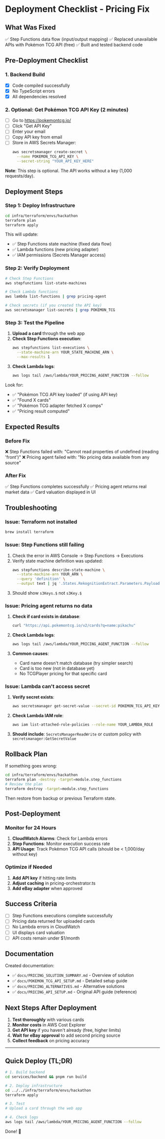 # Deployment Checklist - Pricing Fix

## What Was Fixed

✅ Step Functions data flow (input/output mapping)
✅ Replaced unavailable APIs with Pokémon TCG API (free)
✅ Built and tested backend code

## Pre-Deployment Checklist

### 1. Backend Build

- [x] Code compiled successfully
- [x] No TypeScript errors
- [x] All dependencies resolved

### 2. Optional: Get Pokémon TCG API Key (2 minutes)

- [ ] Go to https://pokemontcg.io/
- [ ] Click "Get API Key"
- [ ] Enter your email
- [ ] Copy API key from email
- [ ] Store in AWS Secrets Manager:
  ```bash
  aws secretsmanager create-secret \
    --name POKEMON_TCG_API_KEY \
    --secret-string "YOUR_API_KEY_HERE"
  ```

**Note**: This step is optional. The API works without a key (1,000 requests/day).

## Deployment Steps

### Step 1: Deploy Infrastructure

```bash
cd infra/terraform/envs/hackathon
terraform plan
terraform apply
```

This will update:

- ✅ Step Functions state machine (fixed data flow)
- ✅ Lambda functions (new pricing adapter)
- ✅ IAM permissions (Secrets Manager access)

### Step 2: Verify Deployment

```bash
# Check Step Functions
aws stepfunctions list-state-machines

# Check Lambda functions
aws lambda list-functions | grep pricing-agent

# Check secrets (if you created the API key)
aws secretsmanager list-secrets | grep POKEMON_TCG
```

### Step 3: Test the Pipeline

1. **Upload a card** through the web app
2. **Check Step Functions execution**:
   ```bash
   aws stepfunctions list-executions \
     --state-machine-arn YOUR_STATE_MACHINE_ARN \
     --max-results 1
   ```
3. **Check Lambda logs**:
   ```bash
   aws logs tail /aws/lambda/YOUR_PRICING_AGENT_FUNCTION --follow
   ```

Look for:

- ✅ "Pokémon TCG API key loaded" (if using API key)
- ✅ "Found X cards"
- ✅ "Pokémon TCG adapter fetched X comps"
- ✅ "Pricing result computed"

## Expected Results

### Before Fix

❌ Step Functions failed with: "Cannot read properties of undefined (reading 'front')"
❌ Pricing agent failed with: "No pricing data available from any source"

### After Fix

✅ Step Functions completes successfully
✅ Pricing agent returns real market data
✅ Card valuation displayed in UI

## Troubleshooting

### Issue: Terraform not installed

```bash
brew install terraform
```

### Issue: Step Functions still failing

1. Check the error in AWS Console → Step Functions → Executions
2. Verify state machine definition was updated:
   ```bash
   aws stepfunctions describe-state-machine \
     --state-machine-arn YOUR_ARN \
     --query 'definition' \
     --output text | jq '.States.RekognitionExtract.Parameters.Payload'
   ```
3. Should show `s3Keys.$` not `s3Key.$`

### Issue: Pricing agent returns no data

1. **Check if card exists in database**:

   ```bash
   curl "https://api.pokemontcg.io/v2/cards?q=name:pikachu"
   ```

2. **Check Lambda logs**:

   ```bash
   aws logs tail /aws/lambda/YOUR_PRICING_AGENT_FUNCTION --follow
   ```

3. **Common causes**:
   - Card name doesn't match database (try simpler search)
   - Card is too new (not in database yet)
   - No TCGPlayer pricing for that specific card

### Issue: Lambda can't access secret

1. **Verify secret exists**:

   ```bash
   aws secretsmanager get-secret-value --secret-id POKEMON_TCG_API_KEY
   ```

2. **Check Lambda IAM role**:

   ```bash
   aws iam list-attached-role-policies --role-name YOUR_LAMBDA_ROLE
   ```

3. **Should include**: `SecretsManagerReadWrite` or custom policy with `secretsmanager:GetSecretValue`

## Rollback Plan

If something goes wrong:

```bash
cd infra/terraform/envs/hackathon
terraform plan -destroy -target=module.step_functions
# Review the plan
terraform destroy -target=module.step_functions
```

Then restore from backup or previous Terraform state.

## Post-Deployment

### Monitor for 24 Hours

1. **CloudWatch Alarms**: Check for Lambda errors
2. **Step Functions**: Monitor execution success rate
3. **API Usage**: Track Pokémon TCG API calls (should be < 1,000/day without key)

### Optimize if Needed

1. **Add API key** if hitting rate limits
2. **Adjust caching** in pricing-orchestrator.ts
3. **Add eBay adapter** when approved

## Success Criteria

- [ ] Step Functions executions complete successfully
- [ ] Pricing data returned for uploaded cards
- [ ] No Lambda errors in CloudWatch
- [ ] UI displays card valuation
- [ ] API costs remain under $1/month

## Documentation

Created documentation:

- ✅ `docs/PRICING_SOLUTION_SUMMARY.md` - Overview of solution
- ✅ `docs/POKEMON_TCG_API_SETUP.md` - Detailed setup guide
- ✅ `docs/PRICING_ALTERNATIVES.md` - Alternative solutions
- ✅ `docs/PRICING_API_SETUP.md` - Original API guide (reference)

## Next Steps After Deployment

1. **Test thoroughly** with various cards
2. **Monitor costs** in AWS Cost Explorer
3. **Get API key** if you haven't already (free, higher limits)
4. **Wait for eBay approval** to add second pricing source
5. **Collect feedback** on pricing accuracy

---

## Quick Deploy (TL;DR)

```bash
# 1. Build backend
cd services/backend && pnpm run build

# 2. Deploy infrastructure
cd ../../infra/terraform/envs/hackathon
terraform apply

# 3. Test
# Upload a card through the web app

# 4. Check logs
aws logs tail /aws/lambda/YOUR_PRICING_AGENT_FUNCTION --follow
```

Done! 🚀
